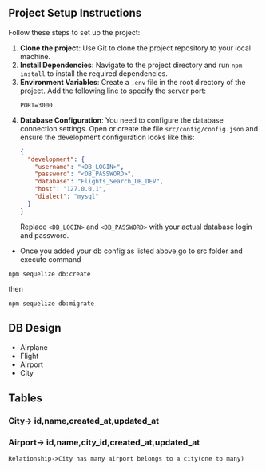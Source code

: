 ## Project Setup Instructions

Follow these steps to set up the project:

1. **Clone the project**: Use Git to clone the project repository to your local machine.
2. **Install Dependencies**: Navigate to the project directory and run ```npm install``` to install the required dependencies.
3. **Environment Variables**: Create a `.env` file in the root directory of the project. Add the following line to specify the server port:
   ```
   PORT=3000
   ```
4. **Database Configuration**: You need to configure the database connection settings. Open or create the file `src/config/config.json` and ensure the development configuration looks like this:
   ```json
   {
     "development": {
       "username": "<DB_LOGIN>",
       "password": "<DB_PASSWORD>",
       "database": "Flights_Search_DB_DEV",
       "host": "127.0.0.1",
       "dialect": "mysql"
     }
   }
   ```
   Replace `<DB_LOGIN>` and `<DB_PASSWORD>` with your actual database login and password.

- Once you added your db config as listed above,go to src folder and execute command
```
npm sequelize db:create
```
then
```
npm sequelize db:migrate
```


## DB Design
  - Airplane
  - Flight
  - Airport
  - City

## Tables

### City-> id,name,created_at,updated_at
### Airport-> id,name,city_id,created_at,updated_at
    Relationship->City has many airport belongs to a city(one to many)

  
